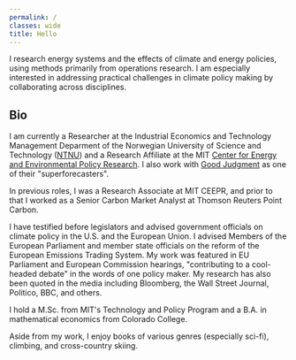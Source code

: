 ```yaml
---
permalink: /
classes: wide
title: Hello
---
```

I research energy systems and the effects of climate and energy policies, using methods primarily from operations research. I am especially interested in addressing practical challenges in climate policy making by collaborating across disciplines. 

## Bio

I am currently a Researcher at the Industrial Economics and Technology Management Deparment of the Norwegian University of Science and Technology ([NTNU](https://www.ntnu.edu/iot/bedok#/view/about)) and a Research Affiliate at the MIT [Center for Energy and Environmental Policy Research](https://ceepr.mit.edu/people/dimanchev-emil/). I also work with [Good Judgment](https://goodjudgment.com) as one of their "superforecasters". 

In previous roles, I was a Research Associate at MIT CEEPR, and prior to that I worked as a Senior Carbon Market Analyst at Thomson Reuters Point Carbon.

I have testified before legislators and advised government officials on climate policy in the U.S. and the European Union. I advised Members of the European Parliament and member state officials on the reform of the European Emissions Trading System. My work was featured in EU Parliament and European Commission hearings, "contributing to a cool-headed debate" in the words of one policy maker. My research has also been quoted in the media including Bloomberg, the Wall Street Journal, Politico, BBC, and others.

I hold a M.Sc. from MIT's Technology and Policy Program and a B.A. in mathematical economics from Colorado College.

Aside from my work, I enjoy books of various genres (especially sci-fi), climbing, and cross-country skiing. 

